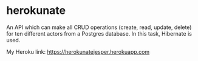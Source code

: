# herokunate

An API which can make all CRUD operations (create, read, update, delete) for ten different actors from a Postgres database. In this task, Hibernate is used. 

My Heroku link: https://herokunatejesper.herokuapp.com
